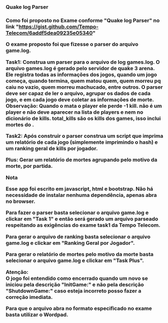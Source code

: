 <h3>Quake log Parser<h3>

Como foi proposto no Exame conforme "Quake log Parser" no link "https://gist.github.com/Tempo-Telecom/6addf5dea09235e05340"

O exame proposto foi que fizesse o parser do arquivo game.log.

Task1:
Construa um parser para o arquivo de log games.log.
O arquivo games.log é gerado pelo servidor de quake 3 arena. Ele registra todas as informações dos jogos, quando um jogo começa, quando termina, quem matou quem, quem morreu pq caiu no vazio, quem morreu machucado, entre outros.
O parser deve ser capaz de ler o arquivo, agrupar os dados de cada jogo, e em cada jogo deve coletar as informações de morte.
Observação:
Quando o <world> mata o player ele perde -1 kill.
<world> não é um player e não deve aparecer na lista de players e nem no dicionário de kills.
total_kills são os kills dos games, isso inclui mortes do <world>.

Task2:
Após construir o parser construa um script que imprima um relatório de cada jogo (simplemente imprimindo o hash) e um ranking geral de kills por jogador.

Plus:
Gerar um relatório de mortes agrupando pelo motivo da morte, por partida.


Nota

Esse app foi escrito em javascript, html e bootstrap.
Não há necessidade de instalar nenhuma dependência, apenas abra no browser.

Para fazer o parser basta selecionar o arquivo game.log e clickar em "Task 1"
e então será gerado um arquivo parseado respeitando as exigências do exame task1 da Tempo Telecom.

Para gerar o arquivo de ranking basta selecionar o arquivo game.log e clickar em "Ranking Geral por Jogador".

Para gerar o relatório de mortes pelo motivo da morte basta selecionar o arquivo game.log e clickar em "Task Plus".

Atenção:<br/>
O jogo foi entendido como encerrado quando um novo se iniciou pela descrição "InitGame:"
e não pela descrição "ShutdownGame:" caso esteja incorreto posso fazer a correção imediata.

Para que o arquivo abra no formato especificado no exame basta utilizar o Wordpad.
